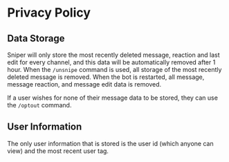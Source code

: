 # Privacy Policy

## Data Storage

Sniper will only store the most recently deleted message, reaction and last edit for every channel, and this data will be automatically removed after 1 hour. When the `/unsnipe` command is used, all storage of the most recently deleted message is removed. When the bot is restarted, all message, message reaction, and message edit data is removed.

If a user wishes for none of their message data to be stored, they can use the `/optout` command.

## User Information

The only user information that is stored is the user id (which anyone can view) and the most recent user tag.
